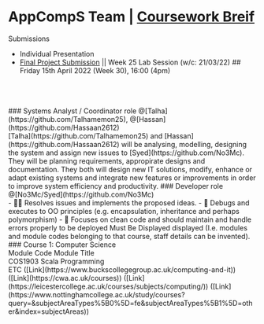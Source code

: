 # AppCompS Team | [Coursework Breif](https://vle.dmu.ac.uk/bbcswebdav/pid-5687216-dt-content-rid-11305925_1/courses/CTEC2902_2122_520/CTEC2902_Assignment_2_2021-2022%281%29.pdf)
Submissions
- Individual Presentation
- [Final Project Submission](https://vle.dmu.ac.uk/webapps/blackboard/content/listContent.jsp?course_id=_599194_1&content_id=_5681433_1) || Week 25 Lab Session (w/c: 21/03/22)  ## Friday 15th April 2022 (Week 30), 16:00 (4pm)
<br>
<br>
<br>
### Systems Analyst / Coordinator role @[Talha](https://github.com/Talhamemon25), @[Hassan](https://github.com/Hassaan2612) <br>
[Talha](https://github.com/Talhamemon25) and [Hassan](https://github.com/Hassaan2612) will be analysing, modelling, designing the system and assign new issues to [Syed](https://github.com/No3Mc). They will be planning requirements, appropirate designs and documentation. They both will design new IT solutions, modify, enhance or adapt existing systems and integrate new features or improvements in order to improve system efficiency and productivity.
### Developer role @[No3Mc/Syed](https://github.com/No3Mc) <br>
- 👨‍🦯 Resolves issues and implements the proposed ideas.
- 📕 Debugs and executes to OO principles (e.g. encapsulation, inheritance and perhaps polymorphism)
- 📝 Focuses on clean code and should maintain and handle errors properly to be deployed
Must Be Displayed displayed (I.e. modules and module codes belonging to that course, staff details can be invented). <br>
### Course 1: Computer Science <br>
Module Code Module Title <br>
COS1903 Scala Programming <br>
ETC ([Link](https://www.buckscollegegroup.ac.uk/computing-and-it)) ([Link](https://cwa.ac.uk/courses)) ([Link](https://leicestercollege.ac.uk/courses/subjects/computing/)) ([Link](https://www.nottinghamcollege.ac.uk/study/courses?query=&subjectAreaTypes%5B0%5D=fe&subjectAreaTypes%5B1%5D=other&index=subjectAreas)) <br>


